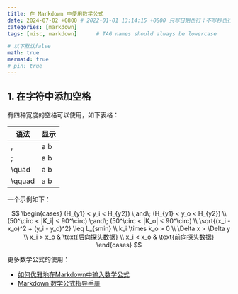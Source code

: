 ```yaml
---
title: 在 Markdown 中使用数学公式
date: 2024-07-02 +0800 # 2022-01-01 13:14:15 +0800 只写日期也行；不写秒也行；这样也行 2022-03-09T00:55:42+08:00
categories: [markdown]
tags: [misc, markdown]      # TAG names should always be lowercase

# 以下默认false
math: true
mermaid: true
# pin: true
---
```


## 1. 在字符中添加空格

有四种宽度的空格可以使用，如下表格：

| 语法       | 显示     |
| ---       | ------   |
| \,        | a b      |
| \;        | a  b     |
| \quad     | a   b    |
| \qquad    | a     b  |

一个示例如下：

$$
\begin{cases}
(H_{y1} < y_i < H_{y2}) \;and\; (H_{y1} < y_o < H_{y2}) \\
(50^\circ < |K_i| < 90^\circ) \;and\; (50^\circ < |K_o| < 90^\circ) \\
\sqrt{(x_i - x_o)^2 + (y_i - y_o)^2} \leq L_{smin} \\
k_i \times k_o > 0 \\
\Delta x > \Delta y \\
x_i > x_o & \text{后向探头数据} \\
x_i < x_o & \text{前向探头数据}
\end{cases}
$$

更多数学公式的使用：

- [如何优雅地在Markdown中输入数学公式](https://www.cnblogs.com/syqwq/p/15190115.html)
- [Markdown 数学公式指导手册](https://freeopen.github.io/mathjax/)
